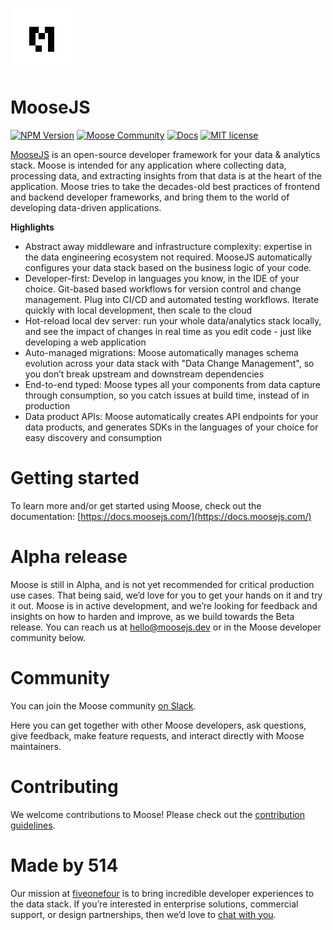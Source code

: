 <a href="https://www.moosejs.com/"><img src="logo-m-light.png" alt="moose logo" height="100px"></a>

# MooseJS

[![NPM Version](https://img.shields.io/npm/v/%40514labs%2Fmoose-cli?logo=npm)](https://www.npmjs.com/package/@514labs/moose-cli?activeTab=readme)
[![Moose Community](https://img.shields.io/badge/slack-moose_community-purple.svg?logo=slack)](https://join.slack.com/t/moose-community/shared_invite/zt-2fjh5n3wz-cnOmM9Xe9DYAgQrNu8xKxg)
[![Docs](https://img.shields.io/badge/quick_start-docs-blue.svg)](https://docs.moosejs.com/)
[![MIT license](https://img.shields.io/badge/license-MIT-yellow.svg)](LICENSE)

[MooseJS](https://www.moosejs.com/) is an open-source developer framework for your data & analytics stack. Moose is intended for any application where collecting data, processing data, and extracting insights from that data is at the heart of the application. Moose tries to take the decades-old best practices of frontend and backend developer frameworks, and bring them to the world of developing data-driven applications. 

**Highlights**
- Abstract away middleware and infrastructure complexity: expertise in the data engineering ecosystem not required. MooseJS automatically configures your data stack based on the business logic of your code.
- Developer-first: Develop in languages you know, in the IDE of your choice. Git-based based workflows for version control and change management. Plug into CI/CD and automated testing workflows. Iterate quickly with local development, then scale to the cloud
- Hot-reload local dev server: run your whole data/analytics stack locally, and see the impact of changes in real time as you edit code - just like developing a web application
- Auto-managed migrations: Moose automatically manages schema evolution across your data stack with "Data Change Management", so you don’t break upstream and downstream dependencies
- End-to-end typed: Moose types all your components from data capture through consumption, so you catch issues at build time, instead of in production
- Data product APIs: Moose automatically creates API endpoints for your data products, and generates SDKs in the languages of your choice for easy discovery and consumption

# Getting started
To learn more and/or get started using Moose, check out the documentation: [https://docs.moosejs.com/](https://docs.moosejs.com/)

# Alpha release
Moose is still in Alpha, and is not yet recommended for critical production use cases. That being said, we’d love for you to get your hands on it and try it out. Moose is in active development, and we’re looking for feedback and insights on how to harden and improve, as we build towards the Beta release. You can reach us at [hello@moosejs.dev](mailto:hello@moosejs.dev) or in the Moose developer community below. 

# Community
You can join the Moose community [on Slack](https://join.slack.com/t/moose-community/shared_invite/zt-2fjh5n3wz-cnOmM9Xe9DYAgQrNu8xKxg).

Here you can get together with other Moose developers, ask questions, give feedback, make feature requests, and interact directly with Moose maintainers. 

# Contributing
We welcome contributions to Moose! Please check out the [contribution guidelines](https://github.com/514-labs/moose/blob/main/CONTRIBUTING.md). 

# Made by 514
Our mission at [fiveonefour](https://www.fiveonefour.com/) is to bring incredible developer experiences to the data stack. If you’re interested in enterprise solutions, commercial support, or design partnerships, then we’d love to [chat with you](https://fiveonefour.typeform.com/signup).
